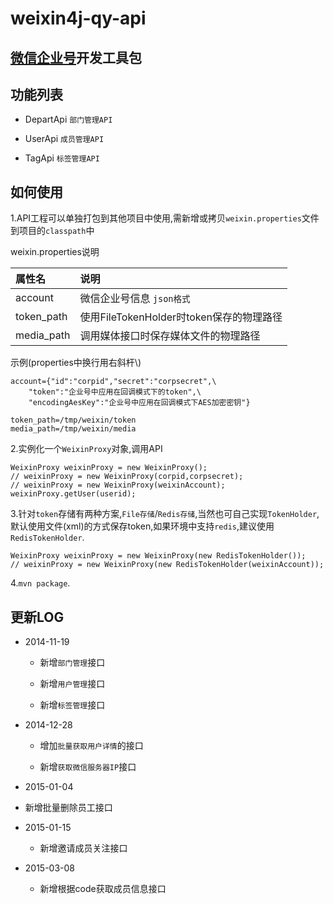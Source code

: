 weixin4j-qy-api
===============

[微信企业号](http://qydev.weixin.qq.com/wiki/index.php)开发工具包
---------------------------------------------------------------

功能列表
-------

  * DepartApi `部门管理API`
	
  * UserApi `成员管理API`
  
  * TagApi `标签管理API`

如何使用
--------
1.API工程可以单独打包到其他项目中使用,需新增或拷贝`weixin.properties`文件到项目的`classpath`中

weixin.properties说明

| 属性名       |       说明      |
| :---------- | :-------------- |
| account     | 微信企业号信息 `json格式`  |
| token_path  | 使用FileTokenHolder时token保存的物理路径 |
| media_path  | 调用媒体接口时保存媒体文件的物理路径 |

示例(properties中换行用右斜杆\\)

	account={"id":"corpid","secret":"corpsecret",\
		"token":"企业号中应用在回调模式下的token",\
		"encodingAesKey":"企业号中应用在回调模式下AES加密密钥"}
	
	token_path=/tmp/weixin/token
	media_path=/tmp/weixin/media

2.实例化一个`WeixinProxy`对象,调用API

    WeixinProxy weixinProxy = new WeixinProxy();
    // weixinProxy = new WeixinProxy(corpid,corpsecret);
    // weixinProxy = new WeixinProxy(weixinAccount);
    weixinProxy.getUser(userid);

3.针对`token`存储有两种方案,`File存储`/`Redis存储`,当然也可自己实现`TokenHolder`,默认使用文件(xml)的方式保存token,如果环境中支持`redis`,建议使用`RedisTokenHolder`.

    WeixinProxy weixinProxy = new WeixinProxy(new RedisTokenHolder());
    // weixinProxy = new WeixinProxy(new RedisTokenHolder(weixinAccount));
    
4.`mvn package`.

更新LOG
-------
* 2014-11-19
  
  + 新增`部门管理`接口
  
  + 新增`用户管理`接口
  
  + 新增`标签管理`接口
  
* 2014-12-28

  + 增加`批量获取用户详情`的接口
  
  + 新增`获取微信服务器IP`接口
  
* 2015-01-04

 + 新增批量删除员工接口
 
* 2015-01-15
  
  + 新增邀请成员关注接口
  
* 2015-03-08
  
  + 新增根据code获取成员信息接口
